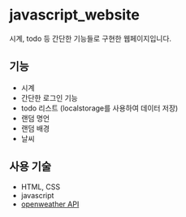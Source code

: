 # javascript_website

시계, todo 등 간단한 기능들로 구현한 웹페이지입니다.

## 기능

- 시계
- 간단한 로그인 기능
- todo 리스트 (localstorage를 사용하여 데이터 저장)
- 랜덤 명언
- 랜덤 배경
- 날씨

## 사용 기술

- HTML, CSS
- javascript
- [openweather API](https://openweathermap.org/)
